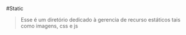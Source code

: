 #Static

> Esse é um diretório dedicado à gerencia de recurso estáticos
> tais como imagens, css e js

